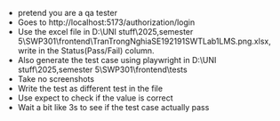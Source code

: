 - pretend you are a qa tester
- Goes to http://localhost:5173/authorization/login
- Use the excel file in D:\UNI stuff\2025,semester 5\SWP301\frontend\TranTrongNghiaSE192191SWTLab1LMS.png.xlsx, write in the Status(Pass/Fail) column.
- Also generate the test case using playwright in D:\UNI stuff\2025,semester 5\SWP301\frontend\tests
- Take no screenshots
- Write the test as different test in the file
- Use expect to check if the value is correct
- Wait a bit like 3s to see if the test case actually pass